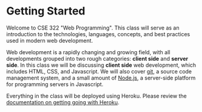 # Getting Started

Welcome to CSE 322 "Web Programming". This class will serve as an introduction to the technologies, languages, concepts, and best practices used in modern web development.

Web development is a rapidly changing and growing field, with all developments grouped into two rough categories: **client side** and **server side**. In this class we will be discussing **client side** web development, which includes HTML, CSS, and Javascript. We will also cover [git](http://git-scm.com/ "git - Source Code Management"), a source code management system, and a small amount of [Node.js](http://nodejs.org/ "Node.js"), a server-side platform for programming servers in Javascript.

Everything in the class will be deployed using Heroku. Please review the [documentation on getting going with Heroku](https://github.com/csusbdt/322-2013/wiki/Heroku "Getting started with Heroku").